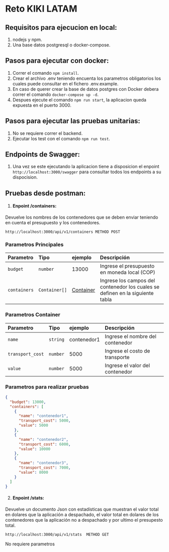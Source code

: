 
# Reto KIKI LATAM

## Requisitos para ejecucion en local:

1. nodejs y npm.
2. Una base datos postgresql o docker-compose.


## Pasos para ejecutar con docker:

1. Correr el comando `npm install`.
2. Crear el archivo .env teniendo encuenta los parametros obligatorios los cuales puede consultar en el fichero .env.example.
3. En caso de querer crear la base de datos postgres con Docker debera correr el comando `docker-compose up -d`.
4. Despues ejecute el comando `npm run start`, la aplicacion queda expuesta en el puerto 3000.

## Pasos para ejecutar las pruebas unitarias:

1. No se requiere correr el backend.
2. Ejecutar los test con el comando `npm run test`.

## Endpoints de Swagger:

1. Una vez se este ejecutando la aplicacion tiene a disposicion el enpoint `http://localhost:3000/swagger` para consultar todos los endpoints a su dispocision.

## Pruebas desde postman:

1. #### Enpoint /containers:
Devuelve los nombres de los contenedores que se deben
enviar teniendo en cuenta el presupuesto y los contenedores.

```http
http://localhost:3000/api/v1/containers METHOD POST
```

### Parametros Principales
| Parametro | Tipo     | ejemplo  | Descripción      |
| :-------- | :------- | :----- | :--------------- |
| `budget` | `number` |  13000|  Ingrese el presupuesto en moneda local (COP) |
| `containers` | `Container[]` | [Container](#parametros-container) | Ingrese los campos del contenedor los cuales se definen en la siguiente tabla |

### Parametros Container
| Parametro | Tipo     | ejemplo  | Descripción      |
| :-------- | :------- | :----- | :--------------- |
| `name` | `string` |  contenedor1| Ingrese el nombre del contenedor |
| `transport_cost` | `number` |  5000| Ingrese el costo de transporte |
| `value` | `number` |  5000| Ingrese el valor del contenedor |


### Parametros para realizar pruebas

```json
{
  "budget": 13000,
  "containers": [
    {
      "name": "contenedor1",
      "transport_cost": 5000,
      "value": 5000
    },
    {
      "name": "contenedor2",
      "transport_cost": 6000,
      "value": 10000
    },
    {
      "name": "contenedor3",
      "transport_cost": 7000,
      "value": 8000
    }
  ]
}
```


2. #### Enpoint /stats:
Devuelve un documento Json con estadísticas que muestran el valor total en dolares que la aplicación a despachado, el valor total en dolares de los contenedores que la aplicación no a despachado y por ultimo el presupesto total.

```http
http://localhost:3000/api/v1/stats  METHOD GET
```
No requiere parametros

